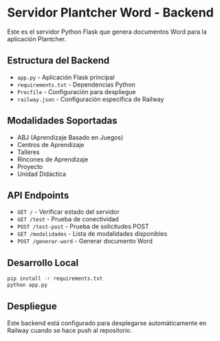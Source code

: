 # Servidor Plantcher Word - Backend

Este es el servidor Python Flask que genera documentos Word para la aplicación Plantcher.

## Estructura del Backend

- `app.py` - Aplicación Flask principal
- `requirements.txt` - Dependencias Python
- `Procfile` - Configuración para despliegue
- `railway.json` - Configuración específica de Railway

## Modalidades Soportadas

- ABJ (Aprendizaje Basado en Juegos)
- Centros de Aprendizaje
- Talleres
- Rincones de Aprendizaje
- Proyecto
- Unidad Didáctica

## API Endpoints

- `GET /` - Verificar estado del servidor
- `GET /test` - Prueba de conectividad
- `POST /test-post` - Prueba de solicitudes POST
- `GET /modalidades` - Lista de modalidades disponibles
- `POST /generar-word` - Generar documento Word

## Desarrollo Local

```bash
pip install -r requirements.txt
python app.py
```

## Despliegue

Este backend está configurado para desplegarse automáticamente en Railway cuando se hace push al repositorio.
